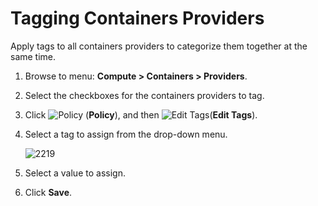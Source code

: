# Tagging Containers Providers

Apply tags to all containers providers to categorize them together at
the same time.

1.  Browse to menu: **Compute > Containers > Providers**.

2.  Select the checkboxes for the containers providers to tag.

3.  Click ![Policy](../images/1941.png) (**Policy**), and then ![Edit
    Tags](../images/1851.png)(**Edit Tags**).

4.  Select a tag to assign from the drop-down menu.

    ![2219](../images/2219.png)

5.  Select a value to assign.

6.  Click **Save**.
